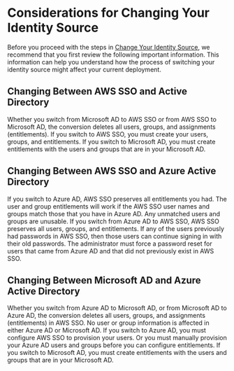 # Considerations for Changing Your Identity Source<a name="manage-your-identity-source-considerations"></a>

Before you proceed with the steps in [Change Your Identity Source](manage-your-identity-source-change.md), we recommend that you first review the following important information\. This information can help you understand how the process of switching your identity source might affect your current deployment\.

## Changing Between AWS SSO and Active Directory<a name="changing-between-sso-and-active-directory"></a>

Whether you switch from Microsoft AD to AWS SSO or from AWS SSO to Microsoft AD, the conversion deletes all users, groups, and assignments \(entitlements\)\. If you switch to AWS SSO, you must create your users, groups, and entitlements\. If you switch to Microsoft AD, you must create entitlements with the users and groups that are in your Microsoft AD\.

## Changing Between AWS SSO and Azure Active Directory<a name="changing-between-sso-and-azure-active-directory"></a>

If you switch to Azure AD, AWS SSO preserves all entitlements you had\. The user and group entitlements will work if the AWS SSO user names and groups match those that you have in Azure AD\. Any unmatched users and groups are unusable\. If you switch from Azure AD to AWS SSO, AWS SSO preserves all users, groups, and entitlements\. If any of the users previously had passwords in AWS SSO, then those users can continue signing in with their old passwords\. The administrator must force a password reset for users that came from Azure AD and that did not previously exist in AWS SSO\.

## Changing Between Microsoft AD and Azure Active Directory<a name="changing-between-microsoft-ad-and-azure-active-directory"></a>

Whether you switch from Azure AD to Microsoft AD, or from Microsoft AD to Azure AD, the conversion deletes all users, groups, and assignments \(entitlements\) in AWS SSO\. No user or group information is affected in either Azure AD or Microsoft AD\. If you switch to Azure AD, you must configure AWS SSO to provision your users\. Or you must manually provision your Azure AD users and groups before you can configure entitlements\. If you switch to Microsoft AD, you must create entitlements with the users and groups that are in your Microsoft AD\.